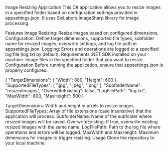 Image Resizing Application
This C# application allows you to resize images in a specified folder based on configuration settings provided in appsettings.json. It uses SixLabors.ImageSharp library for image processing.

Features
Image Resizing: Resize images based on configured dimensions.
Configuration: Define target dimensions, supported file types, subfolder name for resized images, overwrite settings, and log file path in appsettings.json.
Logging: Errors and operations are logged to a specified log file (log.txt by default).
Requirements
.NET SDK installed on your machine.
Image files in the specified folder that you want to resize.
Configuration
Before running the application, ensure that appsettings.json is properly configured:

{
  "TargetDimensions": {
    "Width": 800,
    "Height": 600
  },
  "SupportedFileTypes": [ ".jpg", ".jpeg", ".png" ],
  "SubfolderName": "resizedimages",
  "OverwriteExisting": false,
  "LogFilePath": "log.txt",
  "MaxWidth": 800,
  "MaxHeight": 600
}

TargetDimensions: Width and height in pixels to resize images.
SupportedFileTypes: Array of file extensions (case insensitive) that the application will process.
SubfolderName: Name of the subfolder where resized images will be saved.
OverwriteExisting: If true, overwrite existing resized images with the same name.
LogFilePath: Path to the log file where operations and errors will be logged.
MaxWidth and MaxHeight: Maximum dimensions for images to trigger resizing.
Usage
Clone the repository to your local machine:
